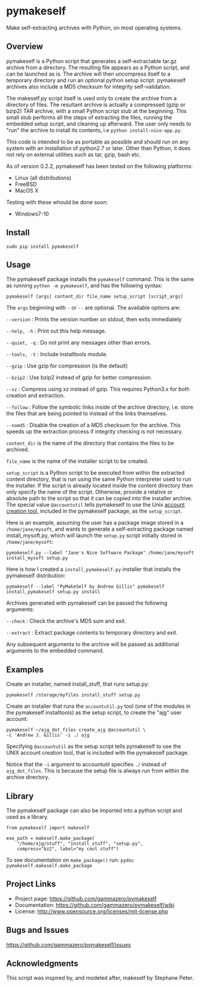 # pymakeself

Make self-extracting archives with Python, on most operating systems.

## Overview

pymakeself is a Python script that generates a self-extractable tar.gz archive from a directory.  The resulting file appears as a Python script, and can be launched as is.  The archive will then uncompress itself to a temporary directory and run an optional python setup script.  pymakeself archives also include a MD5 checksum for integrity self-validation.

The makeself.py script itself is used only to create the archive from a directory of files.  The resultant archive is actually a compressed (gzip or bzip2) TAR archive, with a small Python script stub at the beginning.  This small stub performs all the steps of extracting the files, running the embedded setup script, and cleaning up afterward.  The user only needs to "run" the archive to install its contents, i.e `python install-nice-app.py`.

This code is intended to be as portable as possible and should run on any system with an installation of python2.7 or later.  Other than Python, it does not rely on external utilities such as tar, gzip, bash etc.

As of version 0.2.2, pymakeself has been tested on the following platforms:

- Linux (all distributions)
- FreeBSD
- MacOS X

Testing with these whould be done soon:

- Windows7-10

## Install

```
sudo pip install pymakeself
```

## Usage

The pymakeself package installs the `pymakeself` command.  This is the same as running `python -m pymakeself`, and has the following syntax:

```
pymakeself [args] content_dir file_name setup_script [script_args]
```
The `args` beginning with `-` or `--` are optional.  The available options are:

`--version` : Prints the version number on stdout, then exits immediately

`--help, -h` : Print out this help message.

`--quiet, -q` : Do not print any messages other than errors.

`--tools, -t`  : Include installtools module.

`--gzip` : Use gzip for compression (is the default)

`--bzip2` : Use bzip2 instead of gzip for better compression.

`--xz` : Compress using xz instead of gzip.  This requires Python3.x for both creation and extraction.

`--follow` : Follow the symbolic links inside of the archive directory, i.e. store the files that are being pointed to instead of the links themselves.

`--nomd5` : Disable the creation of a MD5 checksum for the archive.  This speeds up the extraction process if integrity checking is not necessary.

`content_dir` is the name of the directory that contains the files to be archived.

`file_name` is the name of the installer script to be created.

`setup_script` is a Python script to be executed from within the extracted content directory, that is run using the same Python interpreter used to run the installer.  If the script is already located inside the content directory then only specify the name of the script.  Otherwise, provide a relative or absolute path to the script so that it can be copied into the installer archive.  The special value `@accountutil` tells pymakeself to use the Unix [account creation tool](https://github.com/gammazero/pymakeself/blob/master/pymakeself/installtools/accountutil.py), included in the pymakeself package, as the `setup_script`.

Here is an example, assuming the user has a package image stored in a `/home/jane/mysoft`, and wants to generate a self-extracting package named install_mysoft.py, which will launch the `setup.py` script initially stored in `/home/jane/mysoft`:
```
pymakeself.py --label "Jane's Nice Software Package" /home/jane/mysoft install_mysoft setup.py
```

Here is how I created a `install_pymakeself.py` installer that installs the pymakeself distribution:
```
pymakeself --label "PyMakeSelf by Andrew Gillis" pymakeself install_pymakeself setup.py install
```

Archives generated with pymakeself can be passed the following arguments:

`--check` : Check the archive's MD5 sum and exit.

`--extract` : Extract package contents to temporary directory and exit.

Any subsequent arguments to the archive will be passed as additional arguments to the embedded command.

## Examples

Create an installer, named install_stuff, that runs setup.py:

```
pymakeself /storage/myfiles install_stuff setup.py
```

Create an installer that runs the `accountutil.py` tool (one of the modules in the pymakeself installtools) as the setup script, to create the "ajg" user account:
```
pymakeself ~/ajg_dot_files create_ajg @accountutil \
-c 'Andrew J. Gillis' -i ./ ajg
```
Specifying `@accountutil` as the setup script tells pymakeself to use the UNIX account creation tool, that is included with the pymakeself package.

Notice that the `-i` argument to accountutil specifies `./` instead of `ajg_dot_files`.  This is because the setup file is always run from within the archive directory.

## Library

The pymakeself package can also be imported into a python script and used as a library.

```
from pymakeself import makeself

exe_path = makeself.make_package(
    "/home/ajg/stuff", "install_stuff", "setup.py",
    compress="bz2", label="my cool stuff")

```

To see documentation on `make_package()` run: `pydoc pymakeself.makeself.make_package`

## Project Links

- Project page: <https://github.com/gammazero/pymakeself>
- Documentation: <https://github.com/gammazero/pymakeself/wiki>
- License: <http://www.opensource.org/licenses/mit-license.php>

## Bugs and Issues

<https://github.com/gammazero/pymakeself/issues>

## Acknowledgments

This script was inspired by, and modeled after, makeself by Stephane Peter.
